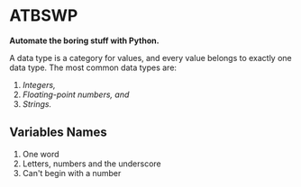 # ATBSWP

**Automate the boring stuff with Python.**

A data type is a category for values, and every value belongs to exactly one data type. The most common data types are:

1. _Integers,_
2. _Floating-point numbers, and_
3. _Strings._

## Variables Names

1. One word
2. Letters, numbers and the underscore
3. Can't begin with a number

